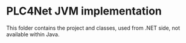 # PLC4Net JVM implementation

This folder contains the project and classes, used from .NET side, not available within Java.